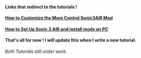 #### Links that redirect to the tutorials !

#### [How to Customize the More Control Sonic3AIR Mod](https://shreyanshnarwe1.github.io/tutorials/custom_morecontrol)

#### [How to Set Up Sonic 3 AIR and install mods on PC](https://shreyanshnarwe1.github.io/tutorials/setup_s3air_pc)

#### That's all for now ! I will update this when I write a new tutorial.

###### Both Tutorials still under work.